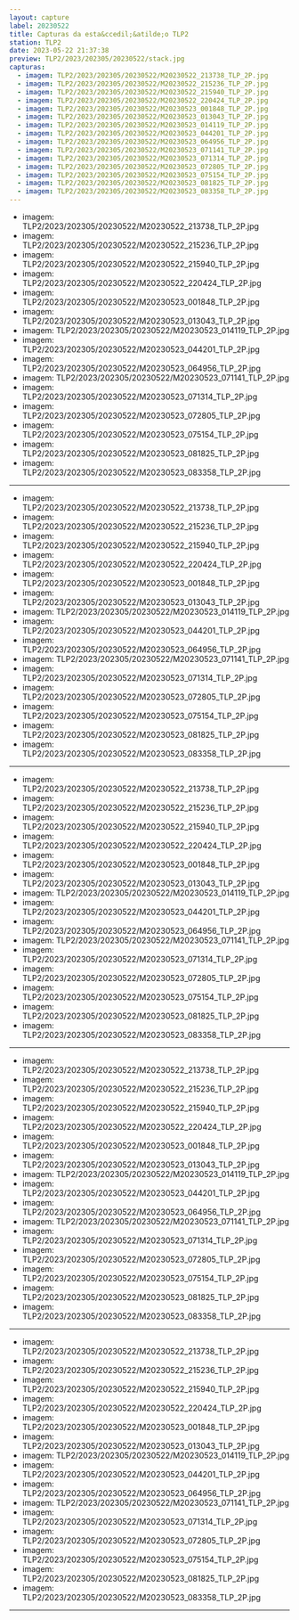 ```yaml
---
layout: capture
label: 20230522
title: Capturas da esta&ccedil;&atilde;o TLP2
station: TLP2
date: 2023-05-22 21:37:38
preview: TLP2/2023/202305/20230522/stack.jpg
capturas:
  - imagem: TLP2/2023/202305/20230522/M20230522_213738_TLP_2P.jpg
  - imagem: TLP2/2023/202305/20230522/M20230522_215236_TLP_2P.jpg
  - imagem: TLP2/2023/202305/20230522/M20230522_215940_TLP_2P.jpg
  - imagem: TLP2/2023/202305/20230522/M20230522_220424_TLP_2P.jpg
  - imagem: TLP2/2023/202305/20230522/M20230523_001848_TLP_2P.jpg
  - imagem: TLP2/2023/202305/20230522/M20230523_013043_TLP_2P.jpg
  - imagem: TLP2/2023/202305/20230522/M20230523_014119_TLP_2P.jpg
  - imagem: TLP2/2023/202305/20230522/M20230523_044201_TLP_2P.jpg
  - imagem: TLP2/2023/202305/20230522/M20230523_064956_TLP_2P.jpg
  - imagem: TLP2/2023/202305/20230522/M20230523_071141_TLP_2P.jpg
  - imagem: TLP2/2023/202305/20230522/M20230523_071314_TLP_2P.jpg
  - imagem: TLP2/2023/202305/20230522/M20230523_072805_TLP_2P.jpg
  - imagem: TLP2/2023/202305/20230522/M20230523_075154_TLP_2P.jpg
  - imagem: TLP2/2023/202305/20230522/M20230523_081825_TLP_2P.jpg
  - imagem: TLP2/2023/202305/20230522/M20230523_083358_TLP_2P.jpg
---
```

  - imagem: TLP2/2023/202305/20230522/M20230522_213738_TLP_2P.jpg
  - imagem: TLP2/2023/202305/20230522/M20230522_215236_TLP_2P.jpg
  - imagem: TLP2/2023/202305/20230522/M20230522_215940_TLP_2P.jpg
  - imagem: TLP2/2023/202305/20230522/M20230522_220424_TLP_2P.jpg
  - imagem: TLP2/2023/202305/20230522/M20230523_001848_TLP_2P.jpg
  - imagem: TLP2/2023/202305/20230522/M20230523_013043_TLP_2P.jpg
  - imagem: TLP2/2023/202305/20230522/M20230523_014119_TLP_2P.jpg
  - imagem: TLP2/2023/202305/20230522/M20230523_044201_TLP_2P.jpg
  - imagem: TLP2/2023/202305/20230522/M20230523_064956_TLP_2P.jpg
  - imagem: TLP2/2023/202305/20230522/M20230523_071141_TLP_2P.jpg
  - imagem: TLP2/2023/202305/20230522/M20230523_071314_TLP_2P.jpg
  - imagem: TLP2/2023/202305/20230522/M20230523_072805_TLP_2P.jpg
  - imagem: TLP2/2023/202305/20230522/M20230523_075154_TLP_2P.jpg
  - imagem: TLP2/2023/202305/20230522/M20230523_081825_TLP_2P.jpg
  - imagem: TLP2/2023/202305/20230522/M20230523_083358_TLP_2P.jpg
---
  - imagem: TLP2/2023/202305/20230522/M20230522_213738_TLP_2P.jpg
  - imagem: TLP2/2023/202305/20230522/M20230522_215236_TLP_2P.jpg
  - imagem: TLP2/2023/202305/20230522/M20230522_215940_TLP_2P.jpg
  - imagem: TLP2/2023/202305/20230522/M20230522_220424_TLP_2P.jpg
  - imagem: TLP2/2023/202305/20230522/M20230523_001848_TLP_2P.jpg
  - imagem: TLP2/2023/202305/20230522/M20230523_013043_TLP_2P.jpg
  - imagem: TLP2/2023/202305/20230522/M20230523_014119_TLP_2P.jpg
  - imagem: TLP2/2023/202305/20230522/M20230523_044201_TLP_2P.jpg
  - imagem: TLP2/2023/202305/20230522/M20230523_064956_TLP_2P.jpg
  - imagem: TLP2/2023/202305/20230522/M20230523_071141_TLP_2P.jpg
  - imagem: TLP2/2023/202305/20230522/M20230523_071314_TLP_2P.jpg
  - imagem: TLP2/2023/202305/20230522/M20230523_072805_TLP_2P.jpg
  - imagem: TLP2/2023/202305/20230522/M20230523_075154_TLP_2P.jpg
  - imagem: TLP2/2023/202305/20230522/M20230523_081825_TLP_2P.jpg
  - imagem: TLP2/2023/202305/20230522/M20230523_083358_TLP_2P.jpg
---
  - imagem: TLP2/2023/202305/20230522/M20230522_213738_TLP_2P.jpg
  - imagem: TLP2/2023/202305/20230522/M20230522_215236_TLP_2P.jpg
  - imagem: TLP2/2023/202305/20230522/M20230522_215940_TLP_2P.jpg
  - imagem: TLP2/2023/202305/20230522/M20230522_220424_TLP_2P.jpg
  - imagem: TLP2/2023/202305/20230522/M20230523_001848_TLP_2P.jpg
  - imagem: TLP2/2023/202305/20230522/M20230523_013043_TLP_2P.jpg
  - imagem: TLP2/2023/202305/20230522/M20230523_014119_TLP_2P.jpg
  - imagem: TLP2/2023/202305/20230522/M20230523_044201_TLP_2P.jpg
  - imagem: TLP2/2023/202305/20230522/M20230523_064956_TLP_2P.jpg
  - imagem: TLP2/2023/202305/20230522/M20230523_071141_TLP_2P.jpg
  - imagem: TLP2/2023/202305/20230522/M20230523_071314_TLP_2P.jpg
  - imagem: TLP2/2023/202305/20230522/M20230523_072805_TLP_2P.jpg
  - imagem: TLP2/2023/202305/20230522/M20230523_075154_TLP_2P.jpg
  - imagem: TLP2/2023/202305/20230522/M20230523_081825_TLP_2P.jpg
  - imagem: TLP2/2023/202305/20230522/M20230523_083358_TLP_2P.jpg
---
  - imagem: TLP2/2023/202305/20230522/M20230522_213738_TLP_2P.jpg
  - imagem: TLP2/2023/202305/20230522/M20230522_215236_TLP_2P.jpg
  - imagem: TLP2/2023/202305/20230522/M20230522_215940_TLP_2P.jpg
  - imagem: TLP2/2023/202305/20230522/M20230522_220424_TLP_2P.jpg
  - imagem: TLP2/2023/202305/20230522/M20230523_001848_TLP_2P.jpg
  - imagem: TLP2/2023/202305/20230522/M20230523_013043_TLP_2P.jpg
  - imagem: TLP2/2023/202305/20230522/M20230523_014119_TLP_2P.jpg
  - imagem: TLP2/2023/202305/20230522/M20230523_044201_TLP_2P.jpg
  - imagem: TLP2/2023/202305/20230522/M20230523_064956_TLP_2P.jpg
  - imagem: TLP2/2023/202305/20230522/M20230523_071141_TLP_2P.jpg
  - imagem: TLP2/2023/202305/20230522/M20230523_071314_TLP_2P.jpg
  - imagem: TLP2/2023/202305/20230522/M20230523_072805_TLP_2P.jpg
  - imagem: TLP2/2023/202305/20230522/M20230523_075154_TLP_2P.jpg
  - imagem: TLP2/2023/202305/20230522/M20230523_081825_TLP_2P.jpg
  - imagem: TLP2/2023/202305/20230522/M20230523_083358_TLP_2P.jpg
---
  - imagem: TLP2/2023/202305/20230522/M20230522_213738_TLP_2P.jpg
  - imagem: TLP2/2023/202305/20230522/M20230522_215236_TLP_2P.jpg
  - imagem: TLP2/2023/202305/20230522/M20230522_215940_TLP_2P.jpg
  - imagem: TLP2/2023/202305/20230522/M20230522_220424_TLP_2P.jpg
  - imagem: TLP2/2023/202305/20230522/M20230523_001848_TLP_2P.jpg
  - imagem: TLP2/2023/202305/20230522/M20230523_013043_TLP_2P.jpg
  - imagem: TLP2/2023/202305/20230522/M20230523_014119_TLP_2P.jpg
  - imagem: TLP2/2023/202305/20230522/M20230523_044201_TLP_2P.jpg
  - imagem: TLP2/2023/202305/20230522/M20230523_064956_TLP_2P.jpg
  - imagem: TLP2/2023/202305/20230522/M20230523_071141_TLP_2P.jpg
  - imagem: TLP2/2023/202305/20230522/M20230523_071314_TLP_2P.jpg
  - imagem: TLP2/2023/202305/20230522/M20230523_072805_TLP_2P.jpg
  - imagem: TLP2/2023/202305/20230522/M20230523_075154_TLP_2P.jpg
  - imagem: TLP2/2023/202305/20230522/M20230523_081825_TLP_2P.jpg
  - imagem: TLP2/2023/202305/20230522/M20230523_083358_TLP_2P.jpg
---
